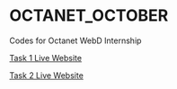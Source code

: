 # OCTANET_OCTOBER
Codes for Octanet WebD Internship

[Task 1 Live Website](https://abhinandan-git.github.io/Octanet-task-1-landing-page/landing-page.html)

[Task 2 Live Website](https://abhinandan-git.github.io/Octanet-task-2-to-do-page/todo.html)
